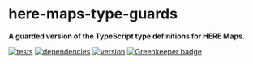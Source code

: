 # here-maps-type-guards

**A guarded version of the TypeScript type definitions for HERE Maps.**

[![tests](https://img.shields.io/travis/chrisguttandin/here-maps-type-guards/master.svg?style=flat-square)](https://travis-ci.org/chrisguttandin/here-maps-type-guards)
[![dependencies](https://img.shields.io/david/chrisguttandin/here-maps-type-guards.svg?style=flat-square)](https://www.npmjs.com/package/here-maps-type-guards)
[![version](https://img.shields.io/npm/v/here-maps-type-guards.svg?style=flat-square)](https://www.npmjs.com/package/here-maps-type-guards) [![Greenkeeper badge](https://badges.greenkeeper.io/chrisguttandin/here-maps-type-guards.svg)](https://greenkeeper.io/)
